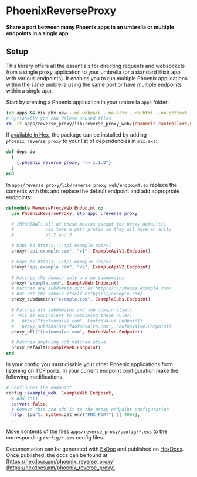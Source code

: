 # PhoenixReverseProxy

**Share a port between many Phoenix apps in an umbrella or multiple endpoints in a single app**

## Setup
This library offers all the essentials for directing requests and websockets
from a single proxy application to your umbrella (or a standard Elixir app
with various endpoints). It enables you to run multiple Phoenix applications
within the same umbrella using the same port or have multiple endpoints
within a single app.

Start by creating a Phoenix application in your umbrella `apps` folder:
  ```bash
  (cd apps && mix phx.new --no-webpack --no-ecto --no-html --no-gettext --no-dashboard reverse_proxy)
  # Optionally you can delete unused files
  rm -rf apps/reverse_proxy/lib/reverse_proxy_web/{channels,controllers,views}
  ```

If [available in Hex](https://hex.pm/docs/publish), the package can be installed
by adding `phoenix_reverse_proxy` to your list of dependencies in `mix.exs`:

```elixir
def deps do
  [
    {:phoenix_reverse_proxy, "~> 1.1.0"}
  ]
end
```

In `apps/reverse_proxy/lib/reverse_proxy_web/endpoint.ex` replace the contents with
this and replace the default endpoint and add appropriate endpoints:
  ```elixir
  defmodule ReverseProxyWeb.Endpoint do
    use PhoenixReverseProxy, otp_app: :reverse_proxy

    # IMPORTANT: All of these macros except for proxy_default/1
    #            can take a path prefix so they all have an arity
    #            of 2 and 3.

    # Maps to http(s)://api.example.com/v1
    proxy("api.example.com", "v1", ExampleApiV1.Endpoint)

    # Maps to http(s)://api.example.com/v2
    proxy("api.example.com", "v2", ExampleApiV2.Endpoint)

    # Matches the domain only and no subdomains
    proxy("example.com", ExampleWeb.Endpoint)
    # Matched any subdomain such as http(s)://images.example.com/
    # but not the domain itself http(s)://example.com/
    proxy_subdomains("example.com", ExampleSubs.Endpoint)

    # Matches all subdomains and the domain itself.
    # This is equivalent to combining these rules:
    #   proxy("foofoovalve.com", FoofooValve.Endpoint)
    #   proxy_subdomains("foofoovalve.com", FoofooValve.Endpoint)
    proxy_all("foofoovalve.com", FoofooValve.Endpoint)

    # Matches anything not matched above
    proxy_default(ExampleWeb.Endpoint)
  end
  ```

In your config you must disable your other Phoenix applications from
listening on TCP ports. In your current endpoint configuration make the
following modifications.

  ```elixir
  # Configures the endpoint
  config :example_web, ExampleWeb.Endpoint,
    # Add this
    server: false,
    # Remove this and add it to the proxy endpoint configuration
    http: [port: System.get_env("PHX_PORT") || 4000],
    ...
  ```

Move contents of the files `apps/reverse_proxy/config/*.exs` to the
corresponding `config/*.exs` config files.

Documentation can be generated with [ExDoc](https://github.com/elixir-lang/ex_doc)
and published on [HexDocs](https://hexdocs.pm). Once published, the docs can
be found at [https://hexdocs.pm/phoenix_reverse_proxy](https://hexdocs.pm/phoenix_reverse_proxy).

